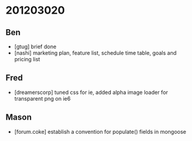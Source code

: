 # 201203020

## Ben
- [gtug] brief done
- [nashi] marketing plan, feature list, schedule time table, goals and pricing list



## Fred
- [dreamerscorp] tuned css for ie, added alpha image loader for transparent png on ie6



## Mason
- [forum.coke] establish a convention for populate() fields in mongoose
